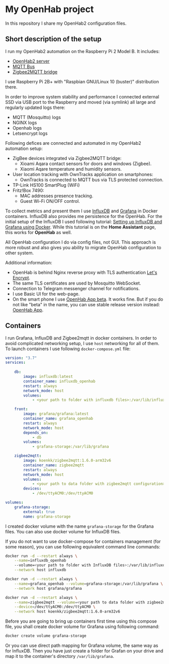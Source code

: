 # My OpenHab project

In this repository I share my OpenHab2 configuration files.

## Short description of the setup

I run my OpenHab2 automation on the Raspberry Pi 2 Model B. It includes:

- [OpenHab2 server](https://www.openhab.org/)
- [MQTT Bus](http://mqtt.org/)
- [Zigbee2MQTT bridge](https://github.com/Koenkk/zigbee2mqtt)

I use Raspberry Pi 2B+ with "Raspbian GNU/Linux 10 (buster)" distribution there.

In order to improve system stability and performance I connected external SSD via USB port to the Raspberry and moved (via symlink) all large and regularly updated logs there:
- MQTT (Mosquitto) logs
- NGINX logs
- Openhab logs
- Letsencrypt logs

Following defices are connected and automated in my OpenHab2 automation setup:
- ZigBee devices integrated via Zigbee2MQTT bridge:
	- Xioami Aqara contact sensors for doors and windows (Zigbee).
	- Xiaomi Aqare temperature and humidity sensors.
- User location tracking with OwnTracks application on smartphones:
	- OwnTracks is connected to MQTT bus via TLS protected connection.
- TP-Link HS100 SmartPlug (WiFi)
- Fritz!Box 7490:
	- MAC addresses presence tracking.
	- Guest Wi-Fi ON/OFF control.

To collect metrics and present them I use [InfluxDB](https://docs.influxdata.com/influxdb/v1.7/) and [Grafana](https://grafana.com/) in Docker containers.
InfluxDB also provides me persistence for the OpenHab.
For the initial setup of the InfluxDB I used following tutorial: [Setting up InfluxDB and Grafana using Docker](https://www.home-assistant.io/blog/2017/04/25/influxdb-grafana-docker/). While this tutorial is on the **Home Assistant** page, this works for **OpenHab** as well.

All OpenHab configuration I do via config files, not GUI. This approach is more robust and also gives you ability to migrate OpenHab configuration to other system.

Additional information:
- OpenHab is behind Nginx reverse proxy with TLS authentication [Let's Encrypt](https://letsencrypt.org/).
- The same TLS certificates are used by Mosquitto WebSocket.
- Connection to Telegram messenger channel for notifications.
- I use Basic UI for the web-page.
- On the smart phone I use [OpenHab App beta](https://play.google.com/store/apps/details?id=org.openhab.habdroid.beta&hl=en). It works fine. But if you do not like "beta" in the name, you can use stable release version instead: [OpenHab App](https://play.google.com/store/apps/details?id=org.openhab.habdroid&hl=en).

## Containers

I run Grafana, InfluxDB and Zigbee2mqtt in docker containers. In order to avoid complicated networking setup, I use `host` networking for all of them.
To launch containers I use following `docker-compose.yml` file:

```yaml
version: "3.7"
services:
    
    db:
        image: influxdb:latest 
        container_name: influxdb_openhab
        restart: always
        network_mode: host
        volumes:
            - <your path to folder with influxdb files>:/var/lib/influxdb

    front:
        image: grafana/grafana:latest
        container_name: grafana_openhab
        restart: always
        network_mode: host
        depends_on:
            - db
        volumes:
            - grafana-storage:/var/lib/grafana

    zigbee2mqtt:
        image: koenkk/zigbee2mqtt:1.6.0-arm32v6
        container_name: zigbee2mqtt
        restart: always
        network_mode: host
        volumes:
            - <your path to data folder with zigbee2mqtt configuration>:/app/data
        devices:
            - /dev/ttyACM0:/dev/ttyACM0

volumes:
    grafana-storage:
        external: true
        name: grafana-storage
```

I created docker volume with the name `grafana-storage` for the Grafana files. You can also use docker volume for InfluxDB files.

If you do not want to use docker-compose for containers management (for some reason), you can use following equivalent command line commands:

```sh
docker run -d --restart always \
	--name=influxdb_openhab
	--volume=<your path to folder with InfluxDB files>:/var/lib/influxdb \
	--network host influxdb

docker run -d --restart always \
	--name=grafana_openhab --volume=grafana-storage:/var/lib/grafana \
	--network host grafana/grafana

docker run -d --restart always \
	--name=zigbee2mqtt --volume=<your path to data folder with zigbee2mqtt configuration>:/app/data \
	--device=/dev/ttyACM0:/dev/ttyACM0 \
	--network host koenkk/zigbee2mqtt:1.6.0-arm32v6
```

Before you are going to bring up containers first time using this compose file, you shall create docker volume for Grafana using following command:

```sh
docker create volume grafana-storage
```

Or you can use direct path mapping for Grafana volume, the same way as for InfluxDB. Then you have just create a folder for Grafan on your drive and map it to the container's directory `/var/lib/grafana`. 
